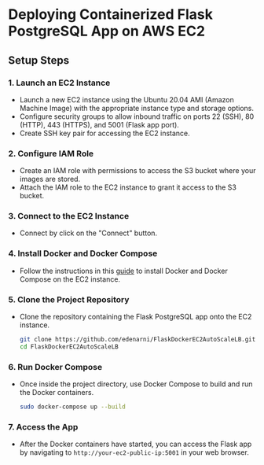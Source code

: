 # Deploying Containerized Flask PostgreSQL App on AWS EC2

## Setup Steps

### 1. Launch an EC2 Instance

- Launch a new EC2 instance using the Ubuntu 20.04 AMI (Amazon Machine Image) with the appropriate instance type and storage options.
- Configure security groups to allow inbound traffic on ports 22 (SSH), 80 (HTTP), 443 (HTTPS), and 5001 (Flask app port).
- Create SSH key pair for accessing the EC2 instance.

### 2. Configure IAM Role

- Create an IAM role with permissions to access the S3 bucket where your images are stored.
- Attach the IAM role to the EC2 instance to grant it access to the S3 bucket.

### 3. Connect to the EC2 Instance

- Connect by click on the "Connect" button.

### 4. Install Docker and Docker Compose

- Follow the instructions in this [guide](https://tejaksha-k.medium.com/how-to-install-docker-and-docker-compose-to-ubuntu-20-04-azure-vm-and-aws-ec2-instances-72a498755c15) to install Docker and Docker Compose on the EC2 instance.

### 5. Clone the Project Repository

- Clone the repository containing the Flask PostgreSQL app onto the EC2 instance.
  ```bash
  git clone https://github.com/edenarni/FlaskDockerEC2AutoScaleLB.git
  cd FlaskDockerEC2AutoScaleLB
  ```

### 6. Run Docker Compose

- Once inside the project directory, use Docker Compose to build and run the Docker containers.
  ```bash
  sudo docker-compose up --build
  ```

### 7. Access the App

- After the Docker containers have started, you can access the Flask app by navigating to `http://your-ec2-public-ip:5001` in your web browser.


